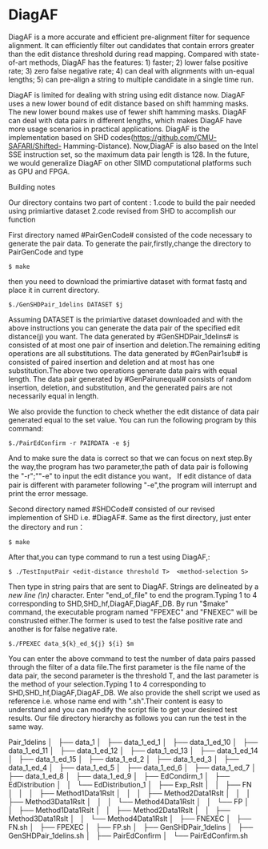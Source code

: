 # DiagAF
DiagAF is a more accurate and efficient pre-alignment filter for sequence alignment. It can efficiently filter out candidates that contain errors greater than the edit distance threshold during read mapping. Compared with state-of-art methods, DiagAF has the features: 1) faster; 2) lower false positive rate; 3) zero false negative rate; 4) can deal with alignments with un-equal lengths; 5) can pre-align a  string to multiple candidate in a single time run.

DiagAF is limited for dealing with string using edit distance now. DiagAF uses a new lower bound of edit distance based on shift hamming masks. The new lower bound makes use of fewer shift hamming masks. DiagAF can deal with data pairs in different lengths, which makes DiagAF have more usage scenarios in practical applications. DiagAF is the implementation based on SHD codes(https://github.com/CMU-SAFARI/Shifted- Hamming-Distance). Now,DiagAF is also based on the Intel SSE instruction set, so the maximum data pair length is 128. In the future, we would generalize DiagAF on other SIMD computational platforms such as GPU and FPGA.

Building notes

Our directory contains two part of content : 1.code to build the pair needed using primiartive dataset 2.code revised from SHD to accomplish our function

First directory named #PairGenCode# consisted of the code necessary to generate the pair data.
To generate the pair,firstly,change the directory to PairGenCode and type

	$ make

then you need to download the primiartive dataset with format fastq and place it in current directory.

 	$./GenSHDPair_1delins DATASET $j

Assuming DATASET is the primiartive dataset downloaded and with the above instructions you can generate the data pair of the specified edit distance(j) you want.
The data generated by #GenSHDPair_1delins# is consisted of at most one pair of insertion and deletion.The remaining editing operations are all substitutions.
The data generated by #GenPair1sub# is consisted of paired insertion and deletion and at most has one substitution.The above two operations generate data pairs with equal length.
The data pair generated by #GenPairunequal# consists of random insertion, deletion, and substitution, and the generated pairs are not necessarily equal in length.

We also provide the function to check whether the edit distance of data pair generated equal to the set value.
You can run the following program by this command:

	$./PairEdConfirm -r PAIRDATA -e $j 

And to make sure the data is correct so that we can focus on next step.By the way,the program has two parameter,the path of data pair is following the "-r";""-e" to input the edit distance you want，
If edit distance of data pair is different with parameter following "-e",the program will interrupt and print the error message.

Second directory named #SHDCode# consisted of our revised implemention of SHD i.e. #DiagAF#.
Same as the first directory, just enter the directory and run：

	$ make

After that,you can type command to run a test using DiagAF,:

	$ ./TestInputPair <edit-distance threshold T>  <method-selection S>

Then type in string pairs that are sent to DiagAF. Strings are delineated by a *new line (\n)* character.
Enter "end_of_file" to end the program.Typing 1 to 4 corresponding to SHD,SHD_hf,DiagAF,DiagAF_DB.
By run "$make" command, the executable program named "FPEXEC" and "FNEXEC" will be construsted either.The former is used to test the false positive rate and another is for false negative rate.

	$./FPEXEC data_${k}_ed_${j} ${i} $m
	
You can enter the above command to test the number of data pairs passed through the filter of a data file.The first parameter is the file name of the data pair, the second parameter is the threshold T,
and the last parameter is the method of your selection.Typing 1 to 4 corresponding to SHD,SHD_hf,DiagAF,DiagAF_DB.
We also provide the shell script we used as reference i.e. whose name end with ".sh".Their content is easy to understand and you can modify the script file to get your desired test results.
Our file directory hierarchy as follows you can run the test in the same way.

Pair_1delins
│   ├── data_1
│   ├── data_1_ed_1
│   ├── data_1_ed_10
│   ├── data_1_ed_11
│   ├── data_1_ed_12
│   ├── data_1_ed_13
│   ├── data_1_ed_14
│   ├── data_1_ed_15
│   ├── data_1_ed_2
│   ├── data_1_ed_3
│   ├── data_1_ed_4
│   ├── data_1_ed_5
│   ├── data_1_ed_6
│   ├── data_1_ed_7
│   ├── data_1_ed_8
│   ├── data_1_ed_9
│   ├── EdCondirm_1
│   ├── EdDistribution
│   │   └── EdDistribution_1
│   ├── Exp_Rslt
│   │   ├── FN
│   │   │   ├── Method1Data1Rslt
│   │   │   ├── Method2Data1Rslt
│   │   │   ├── Method3Data1Rslt
│   │   │   └── Method4Data1Rslt
│   │   └── FP
│   │       ├── Method1Data1Rslt
│   │       ├── Method2Data1Rslt
│   │       ├── Method3Data1Rslt
│   │       └── Method4Data1Rslt
│   ├── FNEXEC
│   ├── FN.sh
│   ├── FPEXEC
│   ├── FP.sh
│   ├── GenSHDPair_1delins
│   ├── GenSHDPair_1delins.sh
│   ├── PairEdConfirm
│   └── PairEdConfirm.sh
